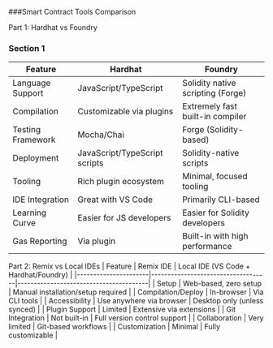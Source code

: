 ###Smart Contract Tools Comparison

Part 1: Hardhat vs Foundry
### Section 1
| Feature            | Hardhat                            | Foundry                             |
|--------------------|-------------------------------------|--------------------------------------|
| Language Support   | JavaScript/TypeScript               | Solidity native scripting (Forge)   |
| Compilation        | Customizable via plugins            | Extremely fast built-in compiler    |
| Testing Framework  | Mocha/Chai                          | Forge (Solidity-based)              |
| Deployment         | JavaScript/TypeScript scripts       | Solidity-native scripts             |
| Tooling            | Rich plugin ecosystem               | Minimal, focused tooling            |
| IDE Integration    | Great with VS Code                  | Primarily CLI-based                 |
| Learning Curve     | Easier for JS developers            | Easier for Solidity developers      |
| Gas Reporting      | Via plugin                          | Built-in with high performance      |

Part 2: Remix vs Local IDEs
| Feature              | Remix IDE                          | Local IDE (VS Code + Hardhat/Foundry) |
|----------------------|------------------------------------|----------------------------------------|
| Setup                | Web-based, zero setup              | Manual installation/setup required     |
| Compilation/Deploy   | In-browser                         | Via CLI tools                          |
| Accessibility        | Use anywhere via browser           | Desktop only (unless synced)           |
| Plugin Support       | Limited                            | Extensive via extensions                |
| Git Integration      | Not built-in                       | Full version control support           |
| Collaboration        | Very limited                       | Git-based workflows                    |
| Customization        | Minimal                            | Fully customizable                     |
